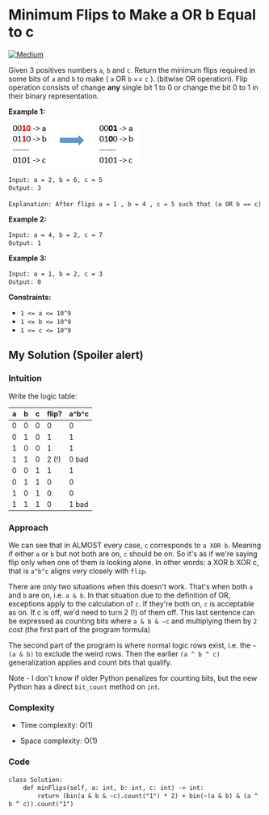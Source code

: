 # Minimum Flips to Make a OR b Equal to c

[![Medium](https://img.shields.io/badge/Difficulty-Medium-Yellow.svg)](https://github.com/aminariana/leetcode)

Given 3 positives numbers `a`, `b` and `c`. Return the minimum flips required in some bits of `a` and `b` to make ( `a` OR `b` == `c` ). (bitwise OR operation).
Flip operation consists of change **any** single bit 1 to 0 or change the bit 0 to 1 in their binary representation.

**Example 1:**

![bits](bits.png)

```
Input: a = 2, b = 6, c = 5
Output: 3

Explanation: After flips a = 1 , b = 4 , c = 5 such that (a OR b == c)
```
**Example 2:**
```
Input: a = 4, b = 2, c = 7
Output: 1
```
**Example 3:**
```
Input: a = 1, b = 2, c = 3
Output: 0
```

**Constraints:**
- `1 <= a <= 10^9`
- `1 <= b <= 10^9`
- `1 <= c <= 10^9`

## My Solution (Spoiler alert)
### Intuition
Write the logic table:

| a | b | c | flip? | a^b^c |
|---|---|---|-------|-------|
| 0 | 0 | 0 | 0     | 0     |
| 0 | 1 | 0 | 1     | 1     |
| 1 | 0 | 0 | 1     | 1     |
| 1 | 1 | 0 | 2 (!) | 0 bad |
| 0 | 0 | 1 | 1     | 1     |
| 0 | 1 | 1 | 0     | 0     |
| 1 | 0 | 1 | 0     | 0     |
| 1 | 1 | 1 | 0     | 1 bad |


### Approach
We can see that in ALMOST every case, `c` corresponds to `a XOR b`. Meaning if either `a` or `b` but not both are on, `c` should be on. So it's as if we're saying flip only when one of them is looking alone. In other words: a XOR b XOR c, that is `a^b^c` aligns very closely with `flip`.

There are only two situations when this doesn't work. That's when both `a` and `b` are on, i.e. `a & b`. In that situation due to the definition of OR, exceptions apply to the calculation of `c`. If they're both on, `c` is acceptable as on. If c is off, we'd need to turn 2 (!) of them off. This last sentence can be expressed as counting bits where `a & b & ~c` and multiplying them by `2` cost (the first part of the program formula)

The second part of the program is where normal logic rows exist, i.e. the `~(a & b)` to exclude the weird rows. Then the earlier `(a ^ b ^ c)` generalization applies and count bits that qualify.

Note - I don't know if older Python penalizes for counting bits, but the new Python has a direct `bit_count` method on `int`.

### Complexity
- Time complexity: O(1)
<!-- Add your time complexity here, e.g. $$O(n)$$ -->

- Space complexity: O(1)
<!-- Add your space complexity here, e.g. $$O(n)$$ -->

### Code
```
class Solution:
    def minFlips(self, a: int, b: int, c: int) -> int:
        return (bin(a & b & ~c).count("1") * 2) + bin(~(a & b) & (a ^ b ^ c)).count("1")

```